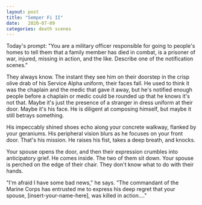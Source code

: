 ```yaml
---
layout: post
title: "Semper Fi II"
date:   2020-07-09
categories: death scenes
---
```

Today's prompt: "You are a military officer responsible for going to people's homes to tell them that a family member has died in combat, is a prisoner of war, injured, missing in action, and the like. Describe one of the notification scenes."

They always know. The instant they see him on their doorstep in the crisp olive drab of his Service Alpha uniform, their faces fall. He used to think it was the chaplain and the medic that gave it away, but he's notified enough people before a chaplain or medic could be rounded up that he knows it's not that. Maybe it's just the presence of a stranger in dress uniform at their door. Maybe it's his face. He is diligent at composing himself, but maybe it still betrays something.

His impeccably shined shoes echo along your concrete walkway, flanked by your geraniums. His peripheral vision blurs as he focuses on your front door. That's his mission. He raises his fist, takes a deep breath, and knocks.

Your spouse opens the door, and then their expression crumbles into anticipatory grief. He comes inside. The two of them sit down. Your spouse is perched on the edge of their chair. They don't know what to do with their hands.

"I'm afraid I have some bad news," he says. "The commandant of the Marine Corps has entrusted me to express his deep regret that your spouse, [insert-your-name-here], was killed in action...."
